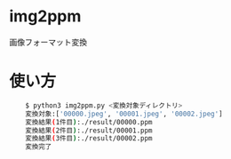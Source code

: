 # img2ppm

画像フォーマット変換

# 使い方

```bash
    $ python3 img2ppm.py <変換対象ディレクトリ>
    変換対象:['00000.jpeg', '00001.jpeg', '00002.jpeg']
    変換結果(1件目):./result/00000.ppm
    変換結果(2件目):./result/00001.ppm
    変換結果(3件目):./result/00002.ppm
    変換完了
```
